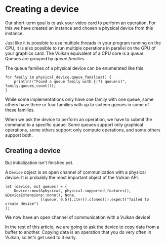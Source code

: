 # Creating a device

Our short-term goal is to ask your video card to perform an operation. For this we have created an
instance and chosen a physical device from this instance.

Just like it is possible to use multiple threads in your program running on the CPU, it is also
possible to run multiple operations in parallel on the GPU of your graphics card. The Vulkan
equivalent of a CPU core is a *queue*. Queues are grouped by *queue families*.

The queue families of a physical device can be enumerated like this:

    for family in physical_device.queue_families() {
        println!("Found a queue family with {:?} queue(s)", family.queues_count());
    }

While some implementations only have one family with one queue, some others have three or four
families with up to sixteen queues in some of these families.

When we ask the device to perform an operation, we have to submit the command to a specific queue.
Some queues support only graphical operations, some others support only compute operations, and
some others support both.

## Creating a device

But initialization isn't finished yet.

A `Device` object is an open channel of communication with a physical device. It is probably the
most important object of the Vulkan API.

    let (device, mut queues) = {
        Device::new(&physical, physical.supported_features(), &DeviceExtensions::none(), None,
                    [(queue, 0.5)].iter().cloned()).expect("failed to create device")
    };

We now have an open channel of communication with a Vulkan device!

In the rest of this article, we are going to ask the device to copy data from a buffer to
another. Copying data is an operation that you do very often in Vulkan, so let's get used
to it early.

